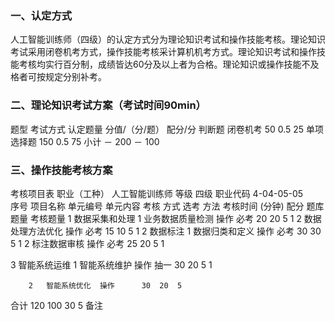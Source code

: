 ### 一、认定方式
人工智能训练师（四级）的认定方式分为理论知识考试和操作技能考核。理论知识考试采用闭卷机考方式，操作技能考核采计算机机考方式。理论知识考试和操作技能考核均实行百分制，成绩皆达60分及以上者为合格。理论知识或操作技能不及格者可按规定分别补考。

### 二、理论知识考试方案（考试时间90min）
题型	考试方式	认定题量	分值/（分/题）	配分/分
判断题	闭卷机考	50	0.5	25
单项选择题		150	0.5	75
小计	－	200	－	100

### 三、操作技能考核方案
考核项目表
职业（工种）	人工智能训练师	等级	四级
职业代码	4-04-05-05		
序号	项目名称	单元编号	单元内容	考核
方式	选考
方法	考核时间
(分钟)	配分	题库
题量	考核题量
1	数据采集和处理	1	业务数据质量检测	操作	必考	20	20	5	1
		2	数据处理方法优化	操作	必考	15	10	5	1
2	数据标注	1	数据归类和定义	操作	必考	30	30	5	1
		2	标注数据审核	操作	必考	25	20	5	1

  
3	智能系统运维	1	智能系统维护	操作	抽一	30	20	5	1

		2	智能系统优化	操作		30	20	5	
合计	120	100	30	5
备注	


